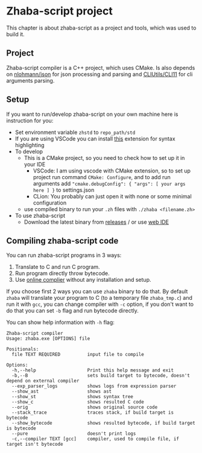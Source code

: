 # Zhaba-script project

This chapter is about zhaba-script as a project and tools, which was used to build it.

## Project

Zhaba-script compiler is a C++ project, which uses CMake. Is also depends on [nlohmann/json](https://github.com/nlohmann/json) for json processing and parsing and [CLIUtils/CLI11](https://github.com/CLIUtils/CLI11) for cli arguments parsing.

## Setup

If you want to run/develop zhaba-script on your own machine here is instruction for you:

- Set environment variable `zhstd` to `repo_path/std`
- If you are using VSCode you can install [this](https://marketplace.visualstudio.com/items?itemName=wgmlgz.zhaba-script) extension for syntax highlighting
- To develop
  - This is a CMake project, so you need to check how to set up it in your IDE
    - VSCode: I am using vscode with CMake extension, so to set up project run command `CMake: Configure`, and to add run arguments add `"cmake.debugConfig": { "args": [ your args here ] }` to settings.json
    - CLion: You probably can just open it with none or some minimal configuration
  - use compiled binary to run your `.zh` files with `./zhaba <filename.zh>`
- To use zhaba-script
  - Download the latest binary from [releases](https://github.com/Wgmlgz/zhaba-script/releases) / or use [web IDE](https://wgmlgz.github.io/zhaba/)

## Compiling zhaba-script code

You can run zhaba-script programs in 3 ways:

1. Translate to C and run C program.
2. Run program directly throw bytecode.
3. Use [online complier](https://wgmlgz.github.io/zhaba/) without any installation and setup.

If you choose first 2 ways you can use `zhaba` binary to do that.
By default `zhaba` will translate your program to C (to a temporary file `zhaba_tmp.c`) and run it with `gcc`, you can change compiler with `-c` option, if you don't want to do that you can set `-b` flag and run bytecode directly.

You can show help information with `-h` flag:

```
Zhaba-script compiler
Usage: zhaba.exe [OPTIONS] file

Positionals:
  file TEXT REQUIRED          input file to compile

Options:
  -h,--help                   Print this help message and exit
  -b,--B                      sets build target to bytecode, doesn't depend on external compiler
  --exp_parser_logs           shows logs from expression parser
  --show_ast                  shows ast
  --show_st                   shows syntax tree
  --show_c                    shows resulted C code
  --orig                      shows original source code
  --stack_trace               traces stack, if build target is bytecode
  --show_bytecode             shows resulted bytecode, if build target is bytecode
  --pure                      doesn't print logs
  -c,--compiler TEXT [gcc]    compiler, used to compile file, if target isn't bytecode

```

